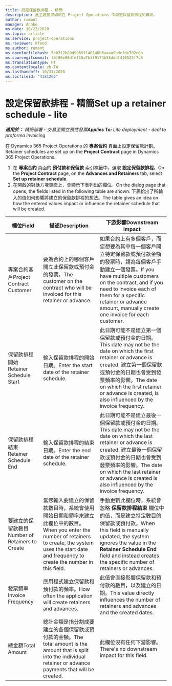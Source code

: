 ```yaml
---
title: 設定保留款排程 - 精簡
description: 此主題提供如何在 Project Operations 中設定保留款排程的資訊。
author: rumant
manager: Annbe
ms.date: 10/22/2020
ms.topic: article
ms.service: project-operations
ms.reviewer: kfend
ms.author: rumant
ms.openlocfilehash: 5e0312b89d9969f140146b6aaaa9bdcfde702c0b
ms.sourcegitcommit: f6f86e80dfef15a7b5f9174b55dddf410522f7c8
ms.translationtype: HT
ms.contentlocale: zh-TW
ms.lasthandoff: 10/31/2020
ms.locfileid: "4181262"
---
```

# <a name="set-up-a-retainer-schedule---lite"></a><span data-ttu-id="abbce-103">設定保留款排程 - 精簡</span><span class="sxs-lookup"><span data-stu-id="abbce-103">Set up a retainer schedule - lite</span></span>

<span data-ttu-id="abbce-104">_**適用於：** 精簡部署 - 交易至開立預估發票_</span><span class="sxs-lookup"><span data-stu-id="abbce-104">_**Applies To:** Lite deployment - deal to proforma invoicing_</span></span>

<span data-ttu-id="abbce-105">在 Dynamics 365 Project Operations 的 **專案合約** 頁面上設定保留款計劃。</span><span class="sxs-lookup"><span data-stu-id="abbce-105">Retainer schedules are set up on the **Project Contract** page in Dynamics 365 Project Operations.</span></span>

1. <span data-ttu-id="abbce-106">在 **專案合約** 頁面的 **預付款和保留款** 索引標籤中，選取 **設定保留款排程**。</span><span class="sxs-lookup"><span data-stu-id="abbce-106">On the **Project Contract** page, on the **Advances and Retainers** tab, select **Set up retainer schedule**.</span></span>
2. <span data-ttu-id="abbce-107">在開啟的對話方塊頁面上，會顯示下表列出的欄位。</span><span class="sxs-lookup"><span data-stu-id="abbce-107">On the dialog page that opens, the fields listed in the following table are shown.</span></span> <span data-ttu-id="abbce-108">下表給出了所輸入的值如何影響將建立的保留款排程的想法。</span><span class="sxs-lookup"><span data-stu-id="abbce-108">The table gives an idea on how the entered values impact or influence the retainer schedule that will be created.</span></span>

| <span data-ttu-id="abbce-109">欄位</span><span class="sxs-lookup"><span data-stu-id="abbce-109">Field</span></span> | <span data-ttu-id="abbce-110">描述</span><span class="sxs-lookup"><span data-stu-id="abbce-110">Description</span></span> | <span data-ttu-id="abbce-111">下游影響</span><span class="sxs-lookup"><span data-stu-id="abbce-111">Downstream impact</span></span> |
| --- | --- | --- |
| <span data-ttu-id="abbce-112">專案合約客戶</span><span class="sxs-lookup"><span data-stu-id="abbce-112">Project Contract Customer</span></span> | <span data-ttu-id="abbce-113">要為合約上的哪個客戶開立此保留款或預付金的發票。</span><span class="sxs-lookup"><span data-stu-id="abbce-113">The customer on the contract who will be invoiced for this retainer or advance.</span></span> | <span data-ttu-id="abbce-114">如果合約上有多個客戶，而您想要為其中每一個客戶開立特定保留款或預付款金額的發票時，請為每個客戶手動建立一個發票。</span><span class="sxs-lookup"><span data-stu-id="abbce-114">If you have multiple customers on the contract, and if you need to invoice each of them for a specific retainer or advance amount, manually create one invoice for each customer.</span></span> |
| <span data-ttu-id="abbce-115">保留款排程開始</span><span class="sxs-lookup"><span data-stu-id="abbce-115">Retainer Schedule Start</span></span> | <span data-ttu-id="abbce-116">輸入保留款排程的開始日期。</span><span class="sxs-lookup"><span data-stu-id="abbce-116">Enter the start date of the retainer schedule.</span></span> | <span data-ttu-id="abbce-117">此日期可能不是建立第一個保留款或預付金的日期。</span><span class="sxs-lookup"><span data-stu-id="abbce-117">This date may not be the date on which the first retainer or advance is created.</span></span> <span data-ttu-id="abbce-118">建立第一個保留款或預付金的日期也會受到發票頻率的影響。</span><span class="sxs-lookup"><span data-stu-id="abbce-118">The date on which the first retainer or advance is created, is also influenced by the invoice frequency.</span></span> |
| <span data-ttu-id="abbce-119">保留款排程結束</span><span class="sxs-lookup"><span data-stu-id="abbce-119">Retainer Schedule End</span></span> | <span data-ttu-id="abbce-120">輸入保留款排程的結束日期。</span><span class="sxs-lookup"><span data-stu-id="abbce-120">Enter the end date of the retainer schedule.</span></span> | <span data-ttu-id="abbce-121">此日期可能不是建立最後一個保留款或預付金的日期。</span><span class="sxs-lookup"><span data-stu-id="abbce-121">This date may not be the date on which the last retainer or advance is created.</span></span> <span data-ttu-id="abbce-122">建立最後一個保留款或預付金的日期也會受到發票頻率的影響。</span><span class="sxs-lookup"><span data-stu-id="abbce-122">The date on which the last retainer or advance is created is also influenced by the invoice frequency.</span></span> |
| <span data-ttu-id="abbce-123">要建立的保留款數目</span><span class="sxs-lookup"><span data-stu-id="abbce-123">Number of Retainers to Create</span></span> | <span data-ttu-id="abbce-124">當您輸入要建立的保留款數目時，系統會使用開始日期和頻率來建立此欄位中的數目。</span><span class="sxs-lookup"><span data-stu-id="abbce-124">When you enter the number of retainers to create, the system uses the start date and frequency to create the number in this field.</span></span> | <span data-ttu-id="abbce-125">手動更新此欄位時，系統會忽略 **保留款排程結束** 欄位中的值，而是建立特定數目的保留款或預付款。</span><span class="sxs-lookup"><span data-stu-id="abbce-125">When this field is manually updated, the system ignores the value in the **Retainer Schedule End** field and instead creates the specific number of retainers or advances.</span></span> |
| <span data-ttu-id="abbce-126">發票頻率</span><span class="sxs-lookup"><span data-stu-id="abbce-126">Invoice Frequency</span></span> | <span data-ttu-id="abbce-127">應用程式建立保留款和預付款的頻率。</span><span class="sxs-lookup"><span data-stu-id="abbce-127">How often the application will create retainers and advances.</span></span> | <span data-ttu-id="abbce-128">此值會直接影響保留款和預付款的數目，以及建立的日期。</span><span class="sxs-lookup"><span data-stu-id="abbce-128">This value directly influences the number of retainers and advances and the created dates.</span></span> |
| <span data-ttu-id="abbce-129">總金額</span><span class="sxs-lookup"><span data-stu-id="abbce-129">Total Amount</span></span> | <span data-ttu-id="abbce-130">總計金額是指分割成要建立的各個保留款或預付款的金額。</span><span class="sxs-lookup"><span data-stu-id="abbce-130">The total amount is the amount that is split into the individual retainer or advance payments that will be created.</span></span> | <span data-ttu-id="abbce-131">此欄位沒有任何下游影響。</span><span class="sxs-lookup"><span data-stu-id="abbce-131">There's no downstream impact for this field.</span></span> |
